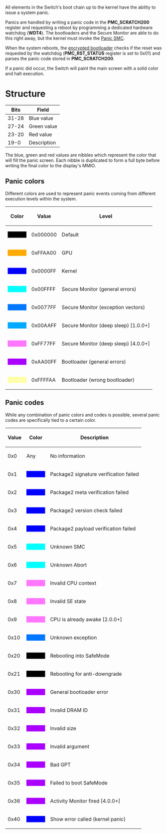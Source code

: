 All elements in the Switch's boot chain up to the kernel have the
ability to issue a system panic.

Panics are handled by writing a panic code in the **PMC\_SCRATCH200**
register and requesting a reboot by programming a dedicated hardware
watchdog (**WDT4**). The bootloaders and the Secure Monitor are able to
do this right away, but the kernel must invoke the [Panic
SMC](SMC#Panic.md##Panic "wikilink").

When the system reboots, the [encrypted
bootloader](Package1#Section%201.md##Section_1 "wikilink") checks if the
reset was requested by the watchdog (**PMC\_RST\_STATUS** register is
set to 0x01) and parses the panic code stored in **PMC\_SCRATCH200**.

If a panic did occur, the Switch will paint the main screen with a solid
color and halt execution.

# Structure

| Bits  | Field       |
| ----- | ----------- |
| 31-28 | Blue value  |
| 27-24 | Green value |
| 23-20 | Red value   |
| 19-0  | Description |

The blue, green and red values are nibbles which represent the color
that will fill the panic screen. Each nibble is duplicated to form a
full byte before writing the final color to the display's MMIO.

## Panic colors

Different colors are used to represent panic events coming from
different execution levels within the system.

<table>
<thead>
<tr class="header">
<th><p>Color</p></th>
<th><p>Value</p></th>
<th><p>Level</p></th>
</tr>
</thead>
<tbody>
<tr class="odd">
<td><div style="width: 60px; height: 20px; background:#000000;">
</div></td>
<td><p>0x000000</p></td>
<td><p>Default</p></td>
</tr>
<tr class="even">
<td><div style="width: 60px; height: 20px; background:#FFAA00;">
</div></td>
<td><p>0xFFAA00</p></td>
<td><p>GPU</p></td>
</tr>
<tr class="odd">
<td><div style="width: 60px; height: 20px; background:#0000FF;">
</div></td>
<td><p>0x0000FF</p></td>
<td><p>Kernel</p></td>
</tr>
<tr class="even">
<td><div style="width: 60px; height: 20px; background:#00FFFF;">
</div></td>
<td><p>0x00FFFF</p></td>
<td><p>Secure Monitor (general errors)</p></td>
</tr>
<tr class="odd">
<td><div style="width: 60px; height: 20px; background:#0077FF;">
</div></td>
<td><p>0x0077FF</p></td>
<td><p>Secure Monitor (exception vectors)</p></td>
</tr>
<tr class="even">
<td><div style="width: 60px; height: 20px; background:#00AAFF;">
</div></td>
<td><p>0x00AAFF</p></td>
<td><p>Secure Monitor (deep sleep) [1.0.0+]</p></td>
</tr>
<tr class="odd">
<td><div style="width: 60px; height: 20px; background:#FF77FF;">
</div></td>
<td><p>0xFF77FF</p></td>
<td><p>Secure Monitor (deep sleep) [4.0.0+]</p></td>
</tr>
<tr class="even">
<td><div style="width: 60px; height: 20px; background:#AA00FF;">
</div></td>
<td><p>0xAA00FF</p></td>
<td><p>Bootloader (general errors)</p></td>
</tr>
<tr class="odd">
<td><div style="width: 60px; height: 20px; background:#FFFFAA;">
</div></td>
<td><p>0xFFFFAA</p></td>
<td><p>Bootloader (wrong bootloader)</p></td>
</tr>
</tbody>
</table>

## Panic codes

While any combination of panic colors and codes is possible, several
panic codes are specifically tied to a certain color.

<table>
<thead>
<tr class="header">
<th><p>Value</p></th>
<th><p>Color</p></th>
<th><p>Description</p></th>
</tr>
</thead>
<tbody>
<tr class="odd">
<td><p>0x0</p></td>
<td><p>Any</p></td>
<td><p>No information</p></td>
</tr>
<tr class="even">
<td><p>0x1</p></td>
<td><div style="width: 60px; height: 20px; background:#0000FF;">
</div></td>
<td><p>Package2 signature verification failed</p></td>
</tr>
<tr class="odd">
<td><p>0x2</p></td>
<td><div style="width: 60px; height: 20px; background:#0000FF;">
</div></td>
<td><p>Package2 meta verification failed</p></td>
</tr>
<tr class="even">
<td><p>0x3</p></td>
<td><div style="width: 60px; height: 20px; background:#0000FF;">
</div></td>
<td><p>Package2 version check failed</p></td>
</tr>
<tr class="odd">
<td><p>0x4</p></td>
<td><div style="width: 60px; height: 20px; background:#0000FF;">
</div></td>
<td><p>Package2 payload verification failed</p></td>
</tr>
<tr class="even">
<td><p>0x5</p></td>
<td><div style="width: 60px; height: 20px; background:#00FFFF;">
</div></td>
<td><p>Unknown SMC</p></td>
</tr>
<tr class="odd">
<td><p>0x6</p></td>
<td><div style="width: 60px; height: 20px; background:#00FFFF;">
</div></td>
<td><p>Unknown Abort</p></td>
</tr>
<tr class="even">
<td><p>0x7</p></td>
<td><div style="width: 60px; height: 20px; background:#FF77FF;">
</div></td>
<td><p>Invalid CPU context</p></td>
</tr>
<tr class="odd">
<td><p>0x8</p></td>
<td><div style="width: 60px; height: 20px; background:#FF77FF;">
</div></td>
<td><p>Invalid SE state</p></td>
</tr>
<tr class="even">
<td><p>0x9</p></td>
<td><div style="width: 60px; height: 20px; background:#FF77FF;">
</div></td>
<td><p>CPU is already awake [2.0.0+]</p></td>
</tr>
<tr class="odd">
<td><p>0x10</p></td>
<td><div style="width: 60px; height: 20px; background:#0077FF;">
</div></td>
<td><p>Unknown exception</p></td>
</tr>
<tr class="even">
<td><p>0x20</p></td>
<td><div style="width: 60px; height: 20px; background:#000000;">
</div></td>
<td><p>Rebooting into SafeMode</p></td>
</tr>
<tr class="odd">
<td><p>0x21</p></td>
<td><div style="width: 60px; height: 20px; background:#000000;">
</div></td>
<td><p>Rebooting for anti-downgrade</p></td>
</tr>
<tr class="even">
<td><p>0x30</p></td>
<td><div style="width: 60px; height: 20px; background:#AA00FF;">
</div></td>
<td><p>General bootloader error</p></td>
</tr>
<tr class="odd">
<td><p>0x31</p></td>
<td><div style="width: 60px; height: 20px; background:#AA00FF;">
</div></td>
<td><p>Invalid DRAM ID</p></td>
</tr>
<tr class="even">
<td><p>0x32</p></td>
<td><div style="width: 60px; height: 20px; background:#AA00FF;">
</div></td>
<td><p>Invalid size</p></td>
</tr>
<tr class="odd">
<td><p>0x33</p></td>
<td><div style="width: 60px; height: 20px; background:#AA00FF;">
</div></td>
<td><p>Invalid argument</p></td>
</tr>
<tr class="even">
<td><p>0x34</p></td>
<td><div style="width: 60px; height: 20px; background:#AA00FF;">
</div></td>
<td><p>Bad GPT</p></td>
</tr>
<tr class="odd">
<td><p>0x35</p></td>
<td><div style="width: 60px; height: 20px; background:#AA00FF;">
</div></td>
<td><p>Failed to boot SafeMode</p></td>
</tr>
<tr class="even">
<td><p>0x36</p></td>
<td><div style="width: 60px; height: 20px; background:#AA00FF;">
</div></td>
<td><p>Activity Monitor fired [4.0.0+]</p></td>
</tr>
<tr class="odd">
<td><p>0x40</p></td>
<td><div style="width: 60px; height: 20px; background:#0000FF;">
</div></td>
<td><p>Show error called (kernel panic)</p></td>
</tr>
</tbody>
</table>
